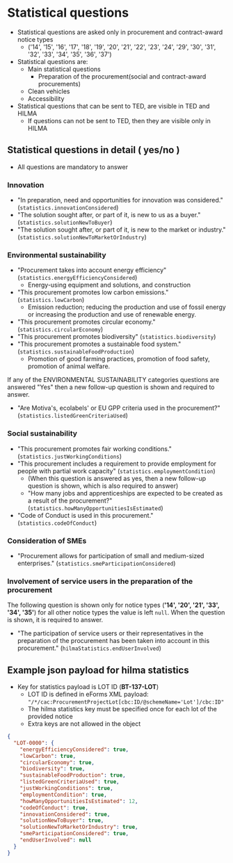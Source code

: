 # Statistical questions

- Statistical questions are asked only in procurement and contract-award notice types
    - ('14', '15', '16', '17', '18', '19', '20', '21', '22', '23', '24', '29', '30', '31', '32', '33', '34', '35', '36', '37')
- Statistical questions are:
    - Main statistical questions
        - Preparation of the procurement(social and contract-award  procurements)
    - Clean vehicles
    - Accessibility
- Statistical questions that can be sent to TED, are visible in TED and HILMA
    - If questions can not be sent to TED, then they are visible only in HILMA

## Statistical questions in detail ( yes/no )
- All questions are mandatory to answer

### Innovation
- "In preparation, need and opportunities for innovation was considered." (`statistics.innovationConsidered`)
- "The solution sought after, or part of it, is new to us as a buyer." (`statistics.solutionNewToBuyer`)
- "The solution sought after, or part of it, is new to the market or industry." (`statistics.solutionNewToMarketOrIndustry`)

### Environmental sustainability
- "Procurement takes into account energy efficiency" (`statistics.energyEfficiencyConsidered`)
    - Energy-using equipment and solutions, and construction
- "This procurement promotes low carbon emissions." (`statistics.lowCarbon`)
    - Emission reduction; reducing the production and use of fossil energy or increasing the production and use of renewable energy.
- "This procurement promotes circular economy." (`statistics.circularEconomy`)
- "This procurement promotes biodiversity" (`statistics.biodiversity`)
- "This procurement promotes a sustainable food system." (`statistics.sustainableFoodProduction`)
    - Promotion of good farming practices, promotion of food safety, promotion of animal welfare.

If any of the ENVIRONMENTAL SUSTAINABILITY categories questions are answered "Yes" then a new follow-up question is shown and required to answer.

- "Are Motiva's, ecolabels' or EU GPP criteria used in the procurement?" (`statistics.listedGreenCriteriaUsed`)

### Social sustainability
- "This procurement promotes fair working conditions." (`statistics.justWorkingConditions`)
- "This procurement includes a requirement to provide employment for people with partial work capacity" (`statistics.employmentCondition`)
  - (When this question is answered as yes, then a new follow-up question is shown, which is also required to answer)
  - "How many jobs and apprenticeships are expected to be created as a result of the procurement?" (`statistics.howManyOpportunitiesIsEstimated`)
- "Code of Conduct is used in this procurement." (`statistics.codeOfConduct`)

### Consideration of SMEs
- "Procurement allows for participation of small and medium-sized enterprises." (`statistics.smeParticipationConsidered`)

### Involvement of service users in the preparation of the procurement

The following question is shown only for notice types (**'14', '20', '21', '33', '34', '35'**)
for all other notice types the value is left `null`. When the question is shown, it is required to answer.

- "The participation of service users or their representatives in the preparation of the procurement has been taken into account in this procurement." (`hilmaStatistics.endUserInvolved`)

## Example json payload for hilma statistics


- Key for statistics payload is LOT ID (**BT-137-LOT**)
    - LOT ID is defined in eForms XML payload: `"/*/cac:ProcurementProjectLot[cbc:ID/@schemeName='Lot']/cbc:ID"`
    - The hilma statistics key must be specified once for each lot of the provided notice
    - Extra keys are not allowed in the object

```json
{
  "LOT-0000": {
    "energyEfficiencyConsidered": true,
    "lowCarbon": true,
    "circularEconomy": true,
    "biodiversity": true,
    "sustainableFoodProduction": true,
    "listedGreenCriteriaUsed": true,
    "justWorkingConditions": true,
    "employmentCondition": true,
    "howManyOpportunitiesIsEstimated": 12,
    "codeOfConduct": true,
    "innovationConsidered": true,
    "solutionNewToBuyer": true,
    "solutionNewToMarketOrIndustry": true,
    "smeParticipationConsidered": true,
    "endUserInvolved": null
  }
}
```
